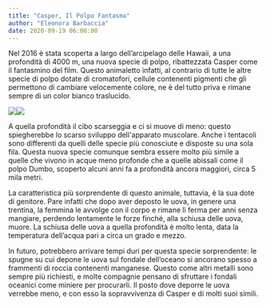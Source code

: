 ```yaml
---
title: "Casper, Il Polpo Fantasma"
author: "Eleonora Barbaccia"
date: 2020-09-19 06:00:00
---
```


Nel 2016 è stata scoperta a largo dell’arcipelago delle Hawaii, a una profondità di 4000 m, una nuova specie di polpo, ribattezzata Casper come il fantasmino del film. Questo animaletto infatti, al contrario di tutte le altre specie di polpo dotate di cromatofori, cellule contenenti pigmenti che gli permettono di cambiare velocemente colore, ne è del tutto priva e rimane sempre di un color bianco traslucido.

![](http://static.wixstatic.com/media/b04324_3df26be6910d447887b1c25929d6aaef~mv2.jpg)![](http://static.wixstatic.com/media/b04324_2b58fe78b5e54bd1b0d8c17652936800~mv2.jpg)

A quella profondità il cibo scarseggia e ci si muove di meno: questo spiegherebbe lo scarso sviluppo dell'apparato muscolare. Anche i tentacoli sono differenti da quelli delle specie più conosciute e disposte su una sola fila. Questa nuova specie comunque sembra essere molto più simile a quelle che vivono in acque meno profonde che a quelle abissali come il polpo Dumbo, scoperto alcuni anni fa a profondità ancora maggiori, circa 5 mila metri.

La caratteristica più sorprendente di questo animale, tuttavia, è la sua dote di genitore. Pare infatti che dopo aver deposto le uova, in genere una trentina, la femmina le avvolge con il corpo e rimane lì ferma per anni senza mangiare, perdendo lentamente le forze finché, alla schiusa delle uova, muore. La schiusa delle uova a quella profondità è molto lenta, data la temperatura dell’acqua pari a circa un grado e mezzo.

In futuro, potrebbero arrivare tempi duri per questa specie sorprendente: le spugne su cui depone le uova sul fondale dell’oceano si ancorano spesso a frammenti di roccia contenenti manganese. Questo come altri metalli sono sempre più richiesti, e molte compagnie pensano di sfruttare i fondali oceanici come miniere per procurarli. Il posto dove deporre le uova verrebbe meno, e con esso la sopravvivenza di Casper e di molti suoi simili.
